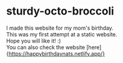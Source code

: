 # sturdy-octo-broccoli
I made this website for my mom's birthday.<br>
This was my first attempt at a static website. <br>
Hope you will like it! :) <br>
You can also check the website [here]{https://happybirthdaynats.netlify.app/}
